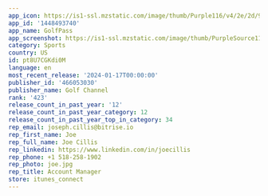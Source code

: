 ```yaml
---
app_icon: https://is1-ssl.mzstatic.com/image/thumb/Purple116/v4/2e/2d/96/2e2d9666-06bc-9a8c-417f-25a37ec03db9/AppIcon-0-1x_U007emarketing-0-7-0-85-220-0.png/1024x1024bb.png
app_id: '1448493740'
app_name: GolfPass
app_screenshot: https://is1-ssl.mzstatic.com/image/thumb/PurpleSource112/v4/9a/09/c0/9a09c074-97d0-d188-3993-bb1f9e041861/99949f72-664e-4255-8d2b-41c500f07677_1_-_Home.png/1242x2688bb.png
category: Sports
country: US
id: pt8U7CGKdi0M
language: en
most_recent_release: '2024-01-17T00:00:00'
publisher_id: '466053030'
publisher_name: Golf Channel
rank: '423'
release_count_in_past_year: '12'
release_count_in_past_year_category: 12
release_count_in_past_year_top_in_category: 34
rep_email: joseph.cillis@bitrise.io
rep_first_name: Joe
rep_full_name: Joe Cillis
rep_linkedin: https://www.linkedin.com/in/joecillis
rep_phone: +1 518-258-1902
rep_photo: joe.jpg
rep_title: Account Manager
store: itunes_connect
---
```

